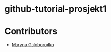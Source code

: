 # github-tutorial-prosjekt1








# Contributors
- [Maryna Goloborodko](https://github.com/maryna-gol)
